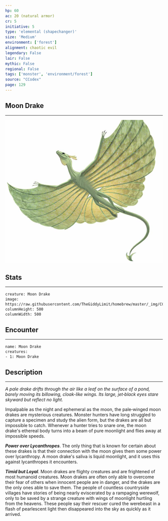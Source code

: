 ```yaml
---
hp: 60
ac: 20 (natural armor)
cr: 5
initiative: 5
type: 'elemental (shapechanger)'    
size: 'Medium'
environment: ['forest']
alignment: chaotic evil
legendary: False
lair: False
mythic: False
regional: False
tags: ['monster', 'environment/forest']
source: "CCodex"
page: 129
---
```


## Moon Drake
---

![|600](https://raw.githubusercontent.com/TheGiddyLimit/homebrew/master/_img/CCodex/moondrake.jpg)

## Stats
---

```statblock
creature: Moon Drake
image: https://raw.githubusercontent.com/TheGiddyLimit/homebrew/master/_img/CCodex/moondrake_token.png
columnHeight: 500
columnWidth: 500
```

## Encounter
---

```encounter-table
name: Moon Drake
creatures:
- 1: Moon Drake
```

## Description
---
_A pale drake drifts through the air like a leaf on the surface of a pond, barely moving its billowing, cloak-like wings. Its large, jet‑black eyes stare skyward but reflect no light._

Impalpable as the night and ephemeral as the moon, the pale‑winged moon drakes are mysterious creatures. Monster hunters have long struggled to capture a specimen and study the alien form, but the drakes are all but impossible to catch. Whenever a hunter tries to snare one, the moon drake's ethereal body turns into a beam of pure moonlight and flies away at impossible speeds.

**_Power over Lycanthropes_**. The only thing that is known for certain about these drakes is that their connection with the moon gives them some power over lycanthropy. A moon drake's saliva is liquid moonlight, and it uses this against lycanthropes it encounters.


**_Timid but Loyal_**. Moon drakes are flighty creatures and are frightened of most humanoid creatures. Moon drakes are often only able to overcome their fear of others when innocent people are in danger, and the drakes are the only ones able to save them. The people of countless countryside villages have stories of being nearly eviscerated by a rampaging werewolf, only to be saved by a strange creature with wings of moonlight hurtling from the heavens. These people say their rescuer cured the werebeast in a flash of pearlescent light then disappeared into the sky as quickly as it arrived.






